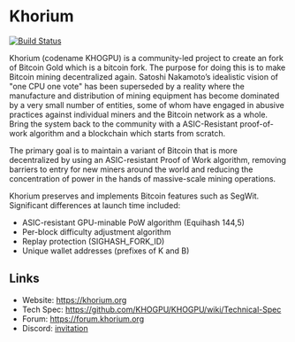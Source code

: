 # Khorium

[![Build Status](https://travis-ci.org/KHOGPU/KHOGPU.svg?branch=master)](https://travis-ci.org/KHOGPU/KHOGPU)

Khorium (codename KHOGPU) is a community-led project to create an fork of Bitcoin Gold which is a bitcoin fork.
The purpose for doing this is to make Bitcoin mining decentralized again.
Satoshi Nakamoto’s idealistic vision of "one CPU one vote" has been superseded by a reality where the manufacture and distribution of mining equipment has become dominated by a very small number of entities, some of whom have engaged in abusive practices against individual miners and the Bitcoin network as a whole.
Bring the system back to the community with a ASIC-Resistant proof-of-work algorithm and a blockchain which starts from scratch.

The primary goal is to maintain a variant of Bitcoin that is more decentralized by using an ASIC-resistant Proof of Work algorithm, removing barriers to entry for new miners around the world and reducing the concentration of power in the hands of massive-scale mining operations.

Khorium preserves and implements Bitcoin features such as SegWit. Significant differences at launch time included:

- ASIC-resistant GPU-minable PoW algorithm (Equihash 144,5)
- Per-block difficulty adjustment algorithm
- Replay protection (SIGHASH_FORK_ID)
- Unique wallet addresses (prefixes of K and B)

## Links

* Website: https://khorium.org
* Tech Spec: https://github.com/KHOGPU/KHOGPU/wiki/Technical-Spec
* Forum: https://forum.khorium.org
* Discord: [invitation](https://discord.gg/###)
